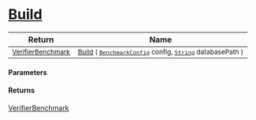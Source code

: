 # [Build](./BenchmarkBuilder--Build.md)



| Return | Name | 
| --- | --- | 
| <sub>[VerifierBenchmark](./../../VerifierBenchmark.md)</sub> | <sub>[Build](./BenchmarkBuilder--Build.md) ( [`BenchmarkConfig`](./../../Helpers/BenchmarkConfig.md) config, [`String`](https://docs.microsoft.com/en-us/dotnet/api/System.String) databasePath )</sub> | 


#### Parameters

#### Returns
[VerifierBenchmark](./../../VerifierBenchmark.md)<br>
